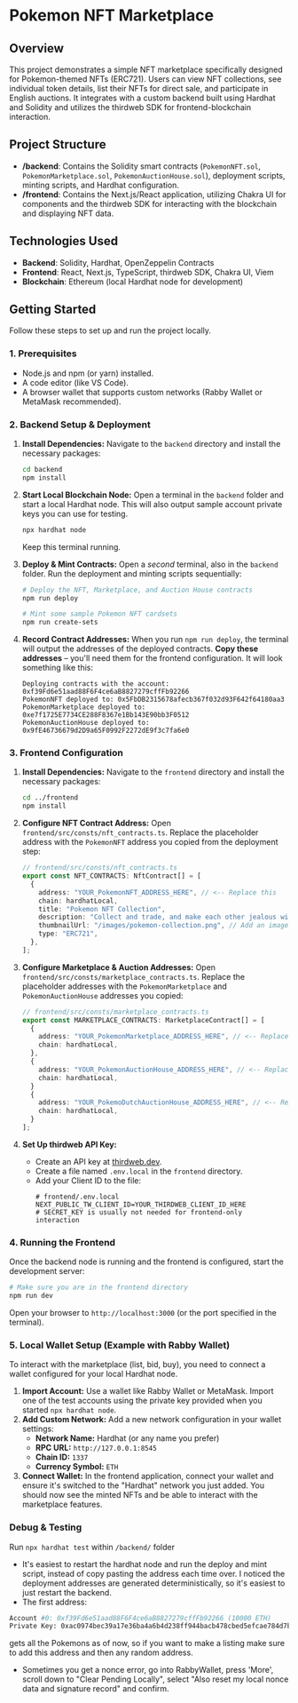 # Pokemon NFT Marketplace

## Overview

This project demonstrates a simple NFT marketplace specifically designed for Pokemon-themed NFTs (ERC721). Users can view NFT collections, see individual token details, list their NFTs for direct sale, and participate in English auctions. It integrates with a custom backend built using Hardhat and Solidity and utilizes the thirdweb SDK for frontend-blockchain interaction.

## Project Structure

*   **/backend**: Contains the Solidity smart contracts (`PokemonNFT.sol`, `PokemonMarketplace.sol`, `PokemonAuctionHouse.sol`), deployment scripts, minting scripts, and Hardhat configuration.
*   **/frontend**: Contains the Next.js/React application, utilizing Chakra UI for components and the thirdweb SDK for interacting with the blockchain and displaying NFT data.

## Technologies Used

*   **Backend**: Solidity, Hardhat, OpenZeppelin Contracts
*   **Frontend**: React, Next.js, TypeScript, thirdweb SDK, Chakra UI, Viem
*   **Blockchain**: Ethereum (local Hardhat node for development)

## Getting Started

Follow these steps to set up and run the project locally.

### 1. Prerequisites

*   Node.js and npm (or yarn) installed.
*   A code editor (like VS Code).
*   A browser wallet that supports custom networks (Rabby Wallet or MetaMask recommended).

### 2. Backend Setup & Deployment

1.  **Install Dependencies:**
    Navigate to the `backend` directory and install the necessary packages:
    ```bash
    cd backend
    npm install
    ```

2.  **Start Local Blockchain Node:**
    Open a terminal in the `backend` folder and start a local Hardhat node. This will also output sample account private keys you can use for testing.
    ```bash
    npx hardhat node
    ```
    Keep this terminal running.

3.  **Deploy & Mint Contracts:**
    Open a *second* terminal, also in the `backend` folder. Run the deployment and minting scripts sequentially:
    ```bash
    # Deploy the NFT, Marketplace, and Auction House contracts
    npm run deploy 
    
    # Mint some sample Pokemon NFT cardsets
    npm run create-sets 
    ```

4.  **Record Contract Addresses:**
    When you run `npm run deploy`, the terminal will output the addresses of the deployed contracts. **Copy these addresses** – you'll need them for the frontend configuration. It will look something like this:
    ```
    Deploying contracts with the account: 0xf39Fd6e51aad88F6F4ce6aB8827279cffFb92266
    PokemonNFT deployed to: 0x5FbDB2315678afecb367f032d93F642f64180aa3
    PokemonMarketplace deployed to: 0xe7f1725E7734CE288F8367e1Bb143E90bb3F0512
    PokemonAuctionHouse deployed to: 0x9fE46736679d2D9a65F0992F2272dE9f3c7fa6e0 
    ```

### 3. Frontend Configuration

1.  **Install Dependencies:**
    Navigate to the `frontend` directory and install the necessary packages:
    ```bash
    cd ../frontend 
    npm install
    ```

2.  **Configure NFT Contract Address:**
    Open `frontend/src/consts/nft_contracts.ts`. Replace the placeholder address with the `PokemonNFT` address you copied from the deployment step:
    ```typescript
    // frontend/src/consts/nft_contracts.ts
    export const NFT_CONTRACTS: NftContract[] = [
      {
        address: "YOUR_PokemonNFT_ADDRESS_HERE", // <-- Replace this
        chain: hardhatLocal,
        title: "Pokemon NFT Collection",
        description: "Collect and trade, and make each other jealous with Pokemon NFTs!",
        thumbnailUrl: "/images/pokemon-collection.png", // Add an image to your public folder
        type: "ERC721",
      },
    ];
    ```

3.  **Configure Marketplace & Auction Addresses:**
    Open `frontend/src/consts/marketplace_contracts.ts`. Replace the placeholder addresses with the `PokemonMarketplace` and `PokemonAuctionHouse` addresses you copied:
    ```typescript
    // frontend/src/consts/marketplace_contracts.ts
    export const MARKETPLACE_CONTRACTS: MarketplaceContract[] = [
      {
        address: "YOUR_PokemonMarketplace_ADDRESS_HERE", // <-- Replace this
        chain: hardhatLocal,
      },
      {
        address: "YOUR_PokemonAuctionHouse_ADDRESS_HERE", // <-- Replace this
        chain: hardhatLocal,
      }
      {
        address: "YOUR_PokemoDutchAuctionHouse_ADDRESS_HERE", // <-- Replace this
        chain: hardhatLocal,
      }
    ];
    ```

4.  **Set Up thirdweb API Key:**
    *   Create an API key at [thirdweb.dev](https://thirdweb.com/dashboard/settings/api-keys).
    *   Create a file named `.env.local` in the `frontend` directory.
    *   Add your Client ID to the file:
        ```env
        # frontend/.env.local
        NEXT_PUBLIC_TW_CLIENT_ID=YOUR_THIRDWEB_CLIENT_ID_HERE 
        # SECRET_KEY is usually not needed for frontend-only interaction
        ```

### 4. Running the Frontend

Once the backend node is running and the frontend is configured, start the development server:

```bash
# Make sure you are in the frontend directory
npm run dev
```

Open your browser to `http://localhost:3000` (or the port specified in the terminal).

### 5. Local Wallet Setup (Example with Rabby Wallet)

To interact with the marketplace (list, bid, buy), you need to connect a wallet configured for your local Hardhat node.

1.  **Import Account:** Use a wallet like Rabby Wallet or MetaMask. Import one of the test accounts using the private key provided when you started `npx hardhat node`.
2.  **Add Custom Network:** Add a new network configuration in your wallet settings:
    *   **Network Name:** Hardhat (or any name you prefer)
    *   **RPC URL:** `http://127.0.0.1:8545`
    *   **Chain ID:** `1337`
    *   **Currency Symbol:** `ETH`
3.  **Connect Wallet:** In the frontend application, connect your wallet and ensure it's switched to the "Hardhat" network you just added. You should now see the minted NFTs and be able to interact with the marketplace features.


### Debug & Testing
Run `npx hardhat test` within `/backend/` folder

- It's easiest to restart the hardhat node and run the deploy and mint script, instead of copy pasting the address each time over. I noticed the deployment addresses are generated deterministically, so it's easiest to just restart the backend. 
- The first address:
```bash
Account #0: 0xf39Fd6e51aad88F6F4ce6aB8827279cffFb92266 (10000 ETH)
Private Key: 0xac0974bec39a17e36ba4a6b4d238ff944bacb478cbed5efcae784d7bf4f2ff80
```
gets all the Pokemons as of now, so if you want to make a listing make sure to add this address and then any random address.
- Sometimes you get a nonce error, go into RabbyWallet, press 'More', scroll down to "Clear Pending Locally", select "Also reset my local nonce data and signature record" and confirm.